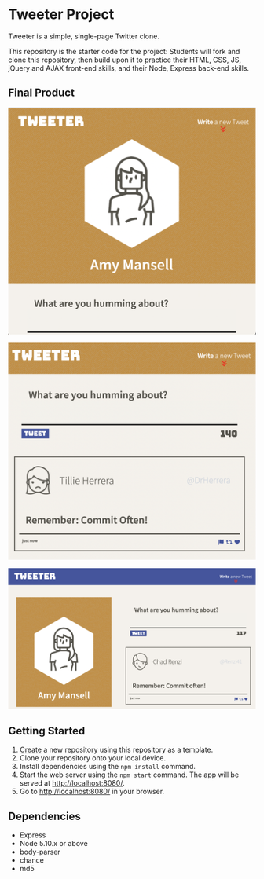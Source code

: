 # Tweeter Project

Tweeter is a simple, single-page Twitter clone.

This repository is the starter code for the project: Students will fork and clone this repository, then build upon it to practice their HTML, CSS, JS, jQuery and AJAX front-end skills, and their Node, Express back-end skills.

## Final Product

!["Screenshot of Profile"](https://github.com/CarlSmoky/tweeter/blob/master/docs/tweet-profile.png?raw=true)

!["Screenshot of Tweets"](https://github.com/CarlSmoky/tweeter/blob/master/docs/tweet-box.png?raw=true)

!["Screenshot of Desktop"](https://github.com/CarlSmoky/tweeter/blob/master/docs/tweet-box-widescreen.png?raw=true)

## Getting Started

1. [Create](https://docs.github.com/en/repositories/creating-and-managing-repositories/creating-a-repository-from-a-template) a new repository using this repository as a template.
2. Clone your repository onto your local device.
3. Install dependencies using the `npm install` command.
3. Start the web server using the `npm start` command. The app will be served at <http://localhost:8080/>.
4. Go to <http://localhost:8080/> in your browser.

## Dependencies

- Express
- Node 5.10.x or above
- body-parser
- chance
- md5
